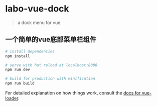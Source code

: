 # labo-vue-dock

> a dock menu for vue

## 一个简单的vue底部菜单栏组件

``` bash
# install dependencies
npm install

# serve with hot reload at localhost:8080
npm run dev

# build for production with minification
npm run build
```

For detailed explanation on how things work, consult the [docs for vue-loader](http://vuejs.github.io/vue-loader).
